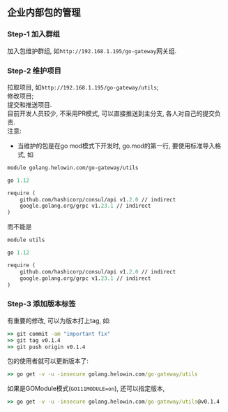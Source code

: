 ## 企业内部包的管理
### Step-1 加入群组
加入包维护群组, 如`http://192.168.1.195/go-gateway`网关组.  

### Step-2 维护项目
拉取项目, 如`http://192.168.1.195/go-gateway/utils`;  
修改项目;  
提交和推送项目.  
目前开发人员较少, 不采用PR模式, 可以直接推送到主分支, 各人对自己的提交负责.  
注意:
* 当维护的包是在go mod模式下开发时, go.mod的第一行, 要使用标准导入格式, 如  
```go.mod
module golang.helowin.com/go-gateway/utils

go 1.12

require (
	github.com/hashicorp/consul/api v1.2.0 // indirect
	google.golang.org/grpc v1.23.1 // indirect
)
```
而不能是
```go.mod
module utils

go 1.12

require (
	github.com/hashicorp/consul/api v1.2.0 // indirect
	google.golang.org/grpc v1.23.1 // indirect
)
```

### Step-3 添加版本标签
有重要的修改, 可以为版本打上tag, 如:
```cmd
>> git commit -am "important fix"
>> git tag v0.1.4
>> git push origin v0.1.4
```

包的使用者就可以更新版本了:
```cmd
>> go get -v -u -insecure golang.helowin.com/go-gateway/utils
```
如果是GOModule模式(`GO111MODULE=on`), 还可以指定版本, 
```cmd
>> go get -v -u -insecure golang.helowin.com/go-gateway/utils@v0.1.4
```

